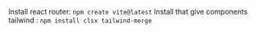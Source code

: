 

Install react router: `npm create vite@latest`
Install that give components tailwind : `npm install clsx tailwind-merge`